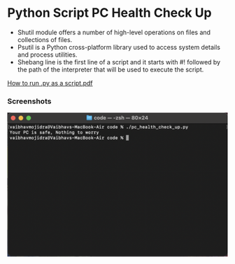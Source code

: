 # Python Script PC Health Check Up


- Shutil module offers a number of high-level operations on files and collections of files.
- Psutil is a Python cross-platform library used to access system details and process utilities.
- Shebang line is the first line of a script and it starts with #! followed by the path of the interpreter that will be used to execute the script.


[How to run .py as a script.pdf](https://github.com/VaibhavMojidra/Python---Script-PC-Health-Check-Up/blob/master/how%20to%20run%20.py%20as%20a%20script/How%20to%20run%20.py%20as%20a%20script.pdf "Click here to view How to run .py as a script.pdf")

### Screenshots
[![Vaibhav Mojidra - output.png](https://raw.githubusercontent.com/VaibhavMojidra/Python---Script-PC-Health-Check-Up/master/output/output.png "Vaibhav Mojidra")](https://vaibhavmojidra.github.io/site/)
